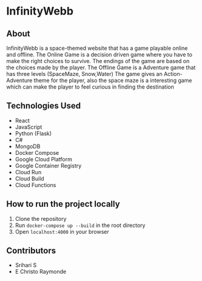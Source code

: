 # InfinityWebb

## About
InfinityWebb is a space-themed website that has a game playable online and offline. 
The Online Game is a decision driven game where you have to make the right choices to survive. The endings of the game are based on the choices made by the player. 
The Offline Game is a Adventure game that has three levels (SpaceMaze, Snow,Water) The game gives an Action-Adventure theme for the player, also  the space maze is a interesting game which can make the player to feel curious in finding the destination

## Technologies Used
- React
- JavaScript
- Python (Flask)
- C#
- MongoDB
- Docker Compose
- Google Cloud Platform
- Google Container Registry
- Cloud Run
- Cloud Build
- Cloud Functions

## How to run the project locally
1. Clone the repository
2. Run `docker-compose up --build` in the root directory
3. Open `localhost:4000` in your browser

## Contributors
- Srihari S
- E Christo Raymonde
